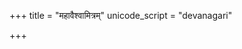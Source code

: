 +++
title = "महावैश्वामित्रम्"
unicode_script = "devanagari"

+++
<div class="js_include" url="/vedAH_sAma/paravastu-saama/devaH/agniH/mahAvaishvAmitram/"  newLevelForH1="1" includeTitle="false"> </div>
